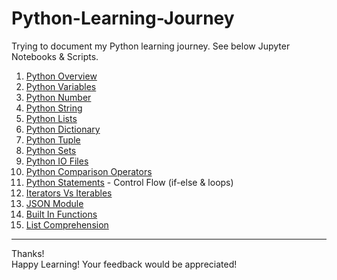 # Python-Learning-Journey

Trying to document my Python learning journey. See below Jupyter Notebooks & Scripts.

01. [Python Overview](https://github.com/shobhit-singh/Python-Learning-Journey/blob/master/PythonOverview.md)
02. [Python Variables](https://github.com/shobhit-singh/Python-Learning-Journey/blob/master/PythonVariables.ipynb)
03. [Python Number](https://github.com/shobhit-singh/Python-Learning-Journey/blob/master/PythonNumber.ipynb)
04. [Python String](https://github.com/shobhit-singh/Python-Learning-Journey/blob/master/PythonString.ipynb)
05. [Python Lists](https://github.com/shobhit-singh/Python-Learning-Journey/blob/master/PythonLists.ipynb)
06. [Python Dictionary](https://github.com/shobhit-singh/Python-Learning-Journey/blob/master/PythonDictionary.ipynb)
07. [Python Tuple](https://github.com/shobhit-singh/Python-Learning-Journey/blob/master/PythonTuple.ipynb)
08. [Python Sets](https://github.com/shobhit-singh/Python-Learning-Journey/blob/master/PythonSets.ipynb)
09. [Python IO Files](https://github.com/shobhit-singh/Python-Learning-Journey/blob/master/InputOutputFiles.ipynb)
10. [Python Comparison Operators](https://github.com/shobhit-singh/Python-Learning-Journey/blob/master/ComparisonOperators.ipynb)
11. [Python Statements](https://github.com/shobhit-singh/Python-Learning-Journey/blob/master/PythonStatements.ipynb) - Control Flow (if-else & loops)
12. [Iterators Vs Iterables](https://github.com/shobhit-singh/Python-Learning-Journey/blob/master/IteratorsVsIterables.ipynb)
13. [JSON Module](https://github.com/shobhit-singh/Python-Learning-Journey/blob/master/JsonModule.py)
14. [Built In Functions](https://github.com/shobhit-singh/Python-Learning-Journey/blob/master/BuiltInFunctions.ipynb)
15. [List Comprehension](https://github.com/shobhit-singh/Python-Learning-Journey/blob/master/PythonListComprehension.ipynb)
---
Thanks!
<br>
Happy Learning! Your feedback would be appreciated! <br>
